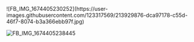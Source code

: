 <!--### HBy Greg 👋
### HBy Greg 👋>


**ReLiveChurch/ReliveChurch** is a ✨ _special_ ✨ repository because its `README.md` (this file) appears on your GitHub profile.

Here are some ideas to get you started:

- 🔭 I’m currently working on ...
- 🌱 I’m currently learning ...
- 👯 I’m looking to collaborate on ...
- 🤔 I’m looking for help with ...
- 💬 Ask me about ...
- 📫 How to reach me: ...
- 😄 Pronouns: ...
- ⚡ Fun fact: ...
-->![FB_IMG_1674405230252](https://user-images.githubusercontent.com/123317569/213929876-dca97178-c55d-46f7-8074-b3a366ebb97f.jpg)


![FB_IMG_1674405238445](https://user-images.githubusercontent.com/123317569/213929724-b0eec89b-76bc-4825-966d-80a6212bc684.jpg)
